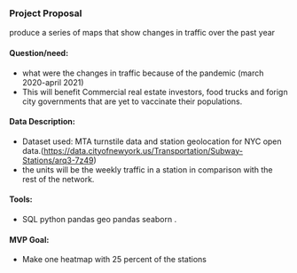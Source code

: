 ### Project Proposal 

produce a series of maps that show changes in traffic over the past year 

#### Question/need:
* what were the changes in traffic because of the pandemic (march 2020-april 2021)
* This will benefit Commercial real estate investors, food trucks and forign city governments that are yet to vaccinate their populations.

#### Data Description:
* Dataset used: MTA turnstile data  and station geolocation for NYC open data.(https://data.cityofnewyork.us/Transportation/Subway-Stations/arq3-7z49)
* the units will be the weekly traffic in a station in comparison with the rest of the network. 

#### Tools:
* SQL python pandas geo pandas seaborn .


#### MVP Goal:
* Make one heatmap with 25 percent of the stations

